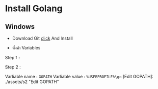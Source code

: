 # Install Golang

## Windows

- Download Git [click](https://golang.org/doc/install) And Install

- ตั้งค่า Variables

Step 1 :

[Search System Properties]: ./assets/s1 "Search System Properties"

Step 2 :

Varliable name : `GOPATH`
Varliable value : `%USERPROFILE%\go`
[Edit GOPATH]: ./assets/s2 "Edit GOPATH"

